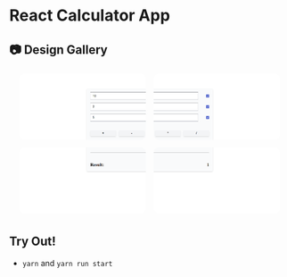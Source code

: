 # React Calculator App

## 📷 Design Gallery

<p align="center">
  <img src="src/docs/images/split_1_1.png" alt="Design 1" width="45%" style="border-radius:10px; margin:5px;">
  <img src="src/docs/images/split_1_2.png" alt="Design 2" width="45%" style="border-radius:10px; margin:5px;"><br>
  <img src="src/docs/images/split_2_1.png" alt="Design 3" width="45%" style="border-radius:10px; margin:5px;">
  <img src="src/docs/images/split_2_2.png" alt="Design 4" width="45%" style="border-radius:10px; margin:5px;">
</p>

## Try Out!

- `yarn` and `yarn run start`

